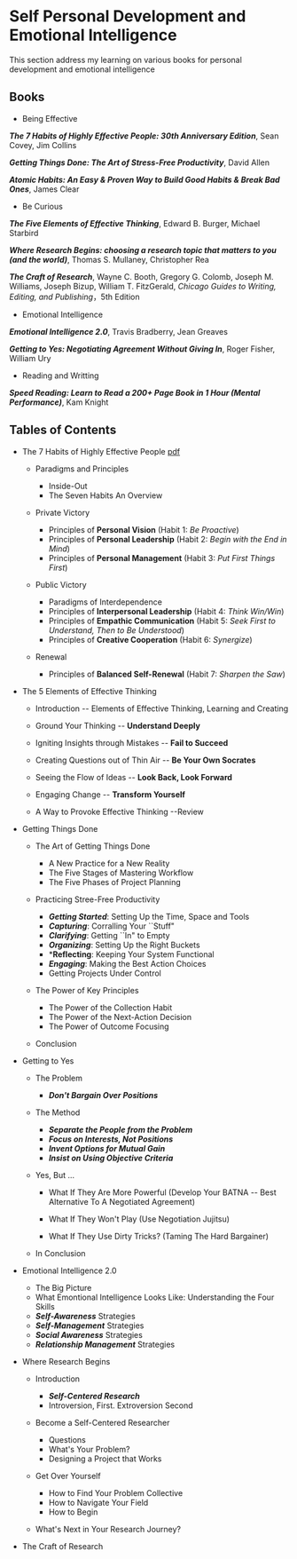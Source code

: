 # Self Personal Development and Emotional Intelligence

This section address my learning on various books for personal development and emotional intelligence

## Books

- Being Effective

***The 7 Habits of Highly Effective People: 30th Anniversary Edition***, Sean Covey, Jim Collins

***Getting Things Done: The Art of Stress-Free Productivity***, David Allen

***Atomic Habits: An Easy & Proven Way to Build Good Habits & Break Bad Ones***, James Clear

- Be Curious

***The Five Elements of Effective Thinking***, Edward B. Burger, Michael Starbird

***Where Research Begins: choosing a research topic that matters to you (and the world)***, Thomas S. Mullaney, Christopher Rea

***The Craft of Research***,  Wayne C. Booth, Gregory G. Colomb, Joseph M. Williams, Joseph Bizup, William T. FitzGerald, _Chicago Guides to Writing, Editing, and Publishing_，5th Edition

- Emotional Intelligence

***Emotional Intelligence 2.0***, Travis Bradberry, Jean Greaves

***Getting to Yes: Negotiating Agreement Without Giving In***, Roger Fisher, William Ury

- Reading and Writting

***Speed Reading: Learn to Read a 200+ Page Book in 1 Hour (Mental Performance)***, Kam Knight

## Tables of Contents

- The 7 Habits of Highly Effective People [pdf](./PD_1_7_habit_high_effective.pdf)

    - Paradigms and Principles

        - Inside-Out
        - The Seven Habits An Overview

    - Private Victory

        - Principles of **Personal Vision**
              (Habit 1: _Be Proactive_)
        - Principles of **Personal Leadership**
              (Habit 2: _Begin with the End in Mind_)
        - Principles of **Personal Management**
              (Habit 3: _Put First Things First_)


    - Public Victory
        - Paradigms of Interdependence
        - Principles of **Interpersonal Leadership**
              (Habit 4: _Think Win/Win_)
        - Principles of **Empathic Communication**
              (Habit 5: _Seek First to Understand, Then to Be Understood_)
        - Principles of **Creative Cooperation**
              (Habit 6: _Synergize_)

    - Renewal
        - Principles of **Balanced Self-Renewal**
              (Habit 7: _Sharpen the Saw_)

- The 5 Elements of Effective Thinking
    - Introduction
      -- Elements of Effective Thinking, Learning and Creating

    - Ground Your Thinking 
      -- **Understand Deeply**

    - Igniting Insights through Mistakes 
      -- **Fail to Succeed**

    - Creating Questions out of Thin Air
      -- **Be Your Own Socrates**

    - Seeing the Flow of Ideas
      -- **Look Back, Look Forward**

    - Engaging Change
      -- **Transform Yourself**

    - A Way to Provoke Effective Thinking --Review
 
- Getting Things Done

    - The Art of Getting Things Done
        - A New Practice for a New Reality
        - The Five Stages of Mastering Workflow
        - The Five Phases of Project Planning

    - Practicing Stree-Free Productivity
        - ***Getting Started***: Setting Up the Time, Space and Tools
        - ***Capturing***: Corralling Your ``Stuff"
        - ***Clarifying***: Getting ``In" to Empty
        - ***Organizing***: Setting Up the Right Buckets
        - ***Reflecting**: Keeping Your System Functional
        - ***Engaging***: Making the Best Action Choices
        - Getting Projects Under Control

    - The Power of Key Principles
        - The Power of the Collection Habit
        - The Power of the Next-Action Decision
        - The Power of Outcome Focusing

    - Conclusion

- Getting to Yes
    - The Problem
        - ***Don't Bargain Over Positions***

    - The Method
        - ***Separate the People from the Problem***
        - ***Focus on Interests, Not Positions***
        - ***Invent Options for Mutual Gain***
        - ***Insist on Using Objective Criteria***

    - Yes, But ...
        - What If They Are More Powerful
          (Develop Your BATNA --  Best Alternative To A Negotiated Agreement)

        - What If They Won't Play
          (Use Negotiation Jujitsu)

        - What If They Use Dirty Tricks?
          (Taming The Hard Bargainer)

    - In Conclusion

- Emotional Intelligence 2.0
    - The Big Picture
    - What Emontional Intelligence Looks Like: Understanding the Four Skills
    - ***Self-Awareness*** Strategies
    - ***Self-Management*** Strategies
    - ***Social Awareness*** Strategies
    - ***Relationship Management*** Strategies

- Where Research Begins
    - Introduction
        - ***Self-Centered Research***
        - Introversion, First. Extroversion Second

    - Become a Self-Centered Researcher
        - Questions
        - What's Your Problem?
        - Designing a Project that Works

    - Get Over Yourself
        - How to Find Your Problem Collective
        - How to Navigate Your Field
        - How to Begin

    - What's Next in Your Research Journey?

- The Craft of Research
